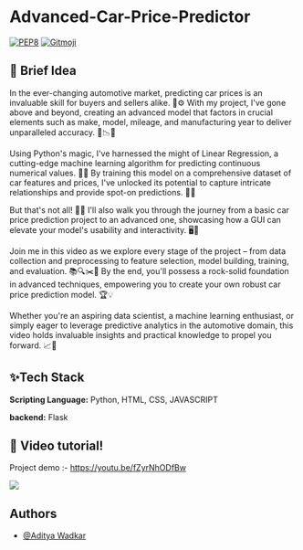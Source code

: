 # Advanced-Car-Price-Predictor

[![PEP8](https://img.shields.io/badge/code%20style-pep8-orange.svg)](https://www.python.org/dev/peps/pep-0008/)
[![Gitmoji](https://img.shields.io/badge/gitmoji-%20🚀%20🐳-FFDD67.svg)](https://gitmoji.carloscuesta.me)


## 🚀 Brief Idea
In the ever-changing automotive market, predicting car prices is an invaluable skill for buyers and sellers alike. 🔄⚙️ With my project, I've gone above and beyond, creating an advanced model that factors in crucial elements such as make, model, mileage, and manufacturing year to deliver unparalleled accuracy. 🌟📉📆

Using Python's magic, I've harnessed the might of Linear Regression, a cutting-edge machine learning algorithm for predicting continuous numerical values. 🧪🔮 By training this model on a comprehensive dataset of car features and prices, I've unlocked its potential to capture intricate relationships and provide spot-on predictions. 🎯💡

But that's not all! 🌟🚀 I'll also walk you through the journey from a basic car price prediction project to an advanced one, showcasing how a GUI can elevate your model's usability and interactivity. 🖥️💪

Join me in this video as we explore every stage of the project – from data collection and preprocessing to feature selection, model building, training, and evaluation. 📚🔍✂️🧰 By the end, you'll possess a rock-solid foundation in advanced techniques, empowering you to create your own robust car price prediction model. 🏆💡

Whether you're an aspiring data scientist, a machine learning enthusiast, or simply eager to leverage predictive analytics in the automotive domain, this video holds invaluable insights and practical knowledge to propel you forward. 📈🚀

## ✨Tech Stack

**Scripting Language:** Python, HTML, CSS, JAVASCRIPT

**backend:** Flask

## 🔴 Video tutorial!
Project demo :- https://youtu.be/fZyrNhODfBw

<img src="https://github.com/AdityaWadkar/Advanced-Car-Price-Predictor/assets/67093170/47b1e44c-2fa7-4137-b514-fea26932b918">


## Authors

- [@Aditya Wadkar](https://www.github.com/AdityaWadkar)
